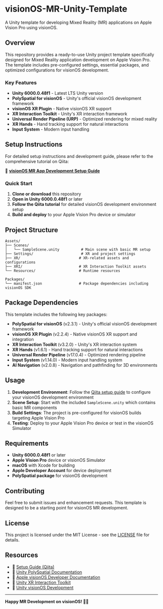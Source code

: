 # visionOS-MR-Unity-Template

A Unity template for developing Mixed Reality (MR) applications on Apple Vision Pro using visionOS.

## Overview

This repository provides a ready-to-use Unity project template specifically designed for Mixed Reality application development on Apple Vision Pro. The template includes pre-configured settings, essential packages, and optimized configurations for visionOS development.

### Key Features

- **Unity 6000.0.48f1** - Latest LTS Unity version
- **PolySpatial for visionOS** - Unity's official visionOS development framework
- **visionOS XR Plugin** - Native visionOS XR support
- **XR Interaction Toolkit** - Unity's XR interaction framework
- **Universal Render Pipeline (URP)** - Optimized rendering for mixed reality
- **XR Hands** - Hand tracking support for natural interactions
- **Input System** - Modern input handling

## Setup Instructions

For detailed setup instructions and development guide, please refer to the comprehensive tutorial on Qiita:

📖 **[visionOS MR App Development Setup Guide](https://qiita.com/afjk/items/099c75f8285f19dfd470)**

### Quick Start

1. **Clone or download** this repository
2. **Open in Unity 6000.0.48f1** or later
3. **Follow the Qiita tutorial** for detailed visionOS development environment setup
4. **Build and deploy** to your Apple Vision Pro device or simulator

## Project Structure

```
Assets/
├── Scenes/
│   └── SampleScene.unity          # Main scene with basic MR setup
├── Settings/                      # XR and project settings
├── XR/                           # XR-related assets and configurations
├── XRI/                          # XR Interaction Toolkit assets
└── Resources/                    # Runtime resources

Packages/
└── manifest.json                 # Package dependencies including visionOS SDK
```

## Package Dependencies

This template includes the following key packages:

- **PolySpatial for visionOS** (v2.3.1) - Unity's official visionOS development framework
- **visionOS XR Plugin** (v2.2.4) - Native visionOS XR support and integration
- **XR Interaction Toolkit** (v3.2.0) - Unity's XR interaction system
- **XR Hands** (v1.6.1) - Hand tracking support for natural interactions
- **Universal Render Pipeline** (v17.0.4) - Optimized rendering pipeline
- **Input System** (v1.14.0) - Modern input handling system
- **AI Navigation** (v2.0.8) - Navigation and pathfinding for 3D environments

## Usage

1. **Development Environment**: Follow the [Qiita setup guide](https://qiita.com/afjk/items/099c75f8285f19dfd470) to configure your visionOS development environment
2. **Scene Setup**: Start with the included `SampleScene.unity` which contains basic MR components
3. **Build Settings**: The project is pre-configured for visionOS builds targeting Apple Vision Pro
4. **Testing**: Deploy to your Apple Vision Pro device or test in the visionOS Simulator

## Requirements

- **Unity 6000.0.48f1** or later
- **Apple Vision Pro** device or visionOS Simulator
- **macOS** with Xcode for building
- **Apple Developer Account** for device deployment
- **PolySpatial package** for visionOS development

## Contributing

Feel free to submit issues and enhancement requests. This template is designed to be a starting point for visionOS MR development.

## License

This project is licensed under the MIT License - see the [LICENSE](LICENSE) file for details.

## Resources

- 📖 [Setup Guide (Qiita)](https://qiita.com/afjk/items/099c75f8285f19dfd470)
- 🔗 [Unity PolySpatial Documentation](https://docs.unity3d.com/Packages/com.unity.polyspatial@2.3/manual/index.html)
- 🔗 [Apple visionOS Developer Documentation](https://developer.apple.com/visionos/)
- 🔗 [Unity XR Interaction Toolkit](https://docs.unity3d.com/Packages/com.unity.xr.interaction.toolkit@3.2/manual/index.html)
- 🔗 [Unity visionOS Development](https://unity.com/features/visionos)

---

**Happy MR Development on visionOS! 🥽✨**
